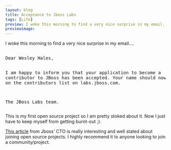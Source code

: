 ```yaml
---
layout: blog
title: Acceptance to Jboss Labs
tags: [Life]
preview: I woke this morning to find a very nice surprise in my email...
previewimage:
---
```


<p>I woke this morning to find a very nice surprise in my email....</p> 
<quote> 
<pre> 
Dear Wesley Hales, 

I am happy to inform you that your application to become 
a contributor to JBoss has been accepted. Your name should 
now be visible on the contributors list on labs.jboss.com. 

The JBoss Labs team. 
</pre> 
</quote> 
<p> 
This is my first open source project so I am pretty stoked about it. Now I just have to keep myself from getting burnt-out ;). 
</p> 
<p> 
<a href="http://labs.jboss.com/portal/developers/join">This article</a> from Jboss' CTO is really interesting and well stated about joining open source projects. I highly recommend it to anyone looking to join a community/project. 
</p>
